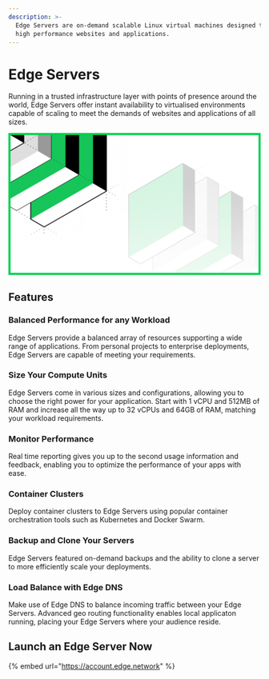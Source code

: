 ```yaml
---
description: >-
  Edge Servers are on-demand scalable Linux virtual machines designed to enable
  high performance websites and applications.
---
```


# Edge Servers

Running in a trusted infrastructure layer with points of presence around the world, Edge Servers offer instant availability to virtualised environments capable of scaling to meet the demands of websites and applications of all sizes.

![](../../.gitbook/assets/edgeServers.png)

## Features

### Balanced Performance for any Workload

Edge Servers provide a balanced array of resources supporting a wide range of applications. From personal projects to enterprise deployments, Edge Servers are capable of meeting your requirements.

### Size Your Compute Units

Edge Servers come in various sizes and configurations, allowing you to choose the right power for your application. Start with 1 vCPU and 512MB of RAM and increase all the way up to 32 vCPUs and 64GB of RAM, matching your workload requirements.

### Monitor Performance

Real time reporting gives you up to the second usage information and feedback, enabling you to optimize the performance of your apps with ease.

### Container Clusters

Deploy container clusters to Edge Servers using popular container orchestration tools such as Kubernetes and Docker Swarm.

### Backup and Clone Your Servers

Edge Servers featured on-demand backups and the ability to clone a server to more efficiently scale your deployments.

### Load Balance with Edge DNS

Make use of Edge DNS to balance incoming traffic between your Edge Servers. Advanced geo routing functionality enables local applicaton running, placing your Edge Servers where your audience reside.

## Launch an Edge Server Now

{% embed url="https://account.edge.network" %}
